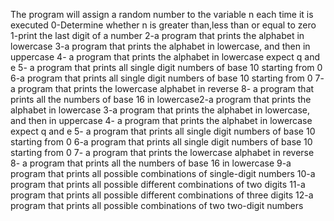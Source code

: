 The program will assign a random number to the variable n each time it is executed
0-Determine whether n is greater than,less than or equal to zero
1-print the last digit of a number
2-a program that prints the alphabet in lowercase
3-a program that prints the alphabet in lowercase, and then in uppercase
4- a program that prints the alphabet in lowercase expect  q and e
5- a program that prints all single digit numbers of base 10 starting from 0
6-a program that prints all single digit numbers of base 10 starting from 0
7- a program that prints the lowercase alphabet in reverse
8- a program that prints all the numbers of base 16 in lowercase2-a program that prints the alphabet in lowercase
3-a program that prints the alphabet in lowercase, and then in uppercase
4- a program that prints the alphabet in lowercase expect  q and e
5- a program that prints all single digit numbers of base 10 starting from 0
6-a program that prints all single digit numbers of base 10 starting from 0
7- a program that prints the lowercase alphabet in reverse
8- a program that prints all the numbers of base 16 in lowercase
9-a program that prints all possible combinations of single-digit numbers
10-a program that prints all possible different combinations of two digits
11-a program that prints all possible different combinations of three digits
12-a program that prints all possible combinations of two two-digit numbers

